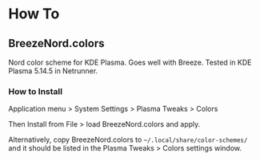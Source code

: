 # How To

## BreezeNord.colors

Nord color scheme for KDE Plasma. Goes well with Breeze. Tested in
KDE Plasma 5.14.5 in Netrunner.

### How to Install

Application menu > System Settings > Plasma Tweaks > Colors

Then Install from File > load BreezeNord.colors and apply.

Alternatively, copy BreezeNord.colors to `~/.local/share/color-schemes/`
and it should be listed in the Plasma Tweaks > Colors settings window.
